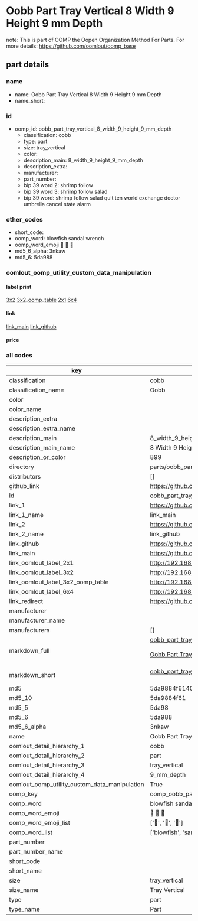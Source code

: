 # Oobb Part Tray Vertical 8 Width 9 Height 9 mm Depth  

note: This is part of OOMP the Oopen Organization Method For Parts. For more details: https://github.com/oomlout/oomp_base

##  part details
  







### name
* name: Oobb Part Tray Vertical 8 Width 9 Height 9 mm Depth
* name_short: 
### id
* oomp_id: oobb_part_tray_vertical_8_width_9_height_9_mm_depth
  * classification: oobb
  * type: part
  * size: tray_vertical
  * color: 
  * description_main: 8_width_9_height_9_mm_depth
  * description_extra: 
  * manufacturer: 
  * part_number: 
  * bip 39 word 2: shrimp follow
  * bip 39 word 3: shrimp follow salad
  * bip 39 word: shrimp follow salad quit ten world exchange doctor umbrella cancel state alarm

### other_codes
* short_code: 
* oomp_word: blowfish sandal wrench
* oomp_word_emoji :blowfish: :sandal: :wrench:
* md5_6_alpha: 3nkaw
* md5_6: 5da988






### oomlout_oomp_utility_custom_data_manipulation
#### label print
[3x2](http://192.168.1.245:1112/?label=oomp%203nkaw)
[3x2_oomp_table](http://192.168.1.108:1112/?label=oomp%203nkaw)
[2x1](http://192.168.1.242:1112/?label=oomp%203nkaw)
[6x4](http://192.168.1.55:1112/?label=oomp%203nkaw)    

#### link

[link_main](https://github.com/oomlout/oomlout_oomp_version_1_messy/tree/main/parts/oobb_part_tray_vertical_8_width_9_height_9_mm_depth) [link_github](https://github.com/oomlout/oomlout_oomp_version_1_messy/tree/main/parts/oobb_part_tray_vertical_8_width_9_height_9_mm_depth)                             

#### price







### all codes 
| key | value |  
| --- | --- |  
| classification | oobb |  
| classification_name | Oobb |  
| color |  |  
| color_name |  |  
| description_extra |  |  
| description_extra_name |  |  
| description_main | 8_width_9_height_9_mm_depth |  
| description_main_name | 8 Width 9 Height 9 mm Depth |  
| description_or_color | 899 |  
| directory | parts/oobb_part_tray_vertical_8_width_9_height_9_mm_depth |  
| distributors | [] |  
| github_link | https://github.com/oomlout/oomlout_oomp_part_src/tree/main/parts/oobb_part_tray_vertical_8_width_9_height_9_mm_depth |  
| id | oobb_part_tray_vertical_8_width_9_height_9_mm_depth |  
| link_1 | https://github.com/oomlout/oomlout_oomp_version_1_messy/tree/main/parts/oobb_part_tray_vertical_8_width_9_height_9_mm_depth |  
| link_1_name | link_main |  
| link_2 | https://github.com/oomlout/oomlout_oomp_version_1_messy/tree/main/parts/oobb_part_tray_vertical_8_width_9_height_9_mm_depth |  
| link_2_name | link_github |  
| link_github | https://github.com/oomlout/oomlout_oomp_version_1_messy/tree/main/parts/oobb_part_tray_vertical_8_width_9_height_9_mm_depth |  
| link_main | https://github.com/oomlout/oomlout_oomp_version_1_messy/tree/main/parts/oobb_part_tray_vertical_8_width_9_height_9_mm_depth |  
| link_oomlout_label_2x1 | http://192.168.1.242:1112/?label=oomp%203nkaw |  
| link_oomlout_label_3x2 | http://192.168.1.245:1112/?label=oomp%203nkaw |  
| link_oomlout_label_3x2_oomp_table | http://192.168.1.108:1112/?label=oomp%203nkaw |  
| link_oomlout_label_6x4 | http://192.168.1.55:1112/?label=oomp%203nkaw |  
| link_redirect | https://github.com/oomlout/oomlout_oomp_version_1_messy/tree/main/parts/oobb_part_tray_vertical_8_width_9_height_9_mm_depth |  
| manufacturer |  |  
| manufacturer_name |  |  
| manufacturers | [] |  
| markdown_full | [oobb_part_tray_vertical_8_width_9_height_9_mm_depth](none)<br>[](none)<br>[Oobb Part Tray Vertical 8 Width 9 Height 9 Mm Depth](none)<br><br> |  
| markdown_short | [oobb_part_tray_vertical_8_width_9_height_9_mm_depth](none)<br><br> |  
| md5 | 5da9884f614049d7f6ef7afd7c96ae39 |  
| md5_10 | 5da9884f61 |  
| md5_5 | 5da98 |  
| md5_6 | 5da988 |  
| md5_6_alpha | 3nkaw |  
| name | Oobb Part Tray Vertical 8 Width 9 Height 9 mm Depth |  
| oomlout_detail_hierarchy_1 | oobb |  
| oomlout_detail_hierarchy_2 | part |  
| oomlout_detail_hierarchy_3 | tray_vertical |  
| oomlout_detail_hierarchy_4 | 9_mm_depth |  
| oomlout_oomp_utility_custom_data_manipulation | True |  
| oomp_key | oomp_oobb_part_tray_vertical_8_width_9_height_9_mm_depth |  
| oomp_word | blowfish sandal wrench |  
| oomp_word_emoji | :blowfish: :sandal: :wrench: |  
| oomp_word_emoji_list | [':blowfish:', ':sandal:', ':wrench:'] |  
| oomp_word_list | ['blowfish', 'sandal', 'wrench'] |  
| part_number |  |  
| part_number_name |  |  
| short_code |  |  
| short_name |  |  
| size | tray_vertical |  
| size_name | Tray Vertical |  
| type | part |  
| type_name | Part |  
